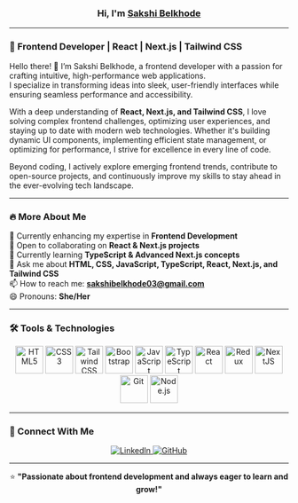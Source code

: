 ### <div align="center">Hi, I'm  <a href="https://linkedin.com/in/devid-bisen" rel="nofollow">Sakshi Belkhode</a></div>  

---

### 🚀 Frontend Developer | React | Next.js | Tailwind CSS

Hello there! 👋 I’m Sakshi Belkhode, a frontend developer with a passion for crafting intuitive, high-performance web applications.  
I specialize in transforming ideas into sleek, user-friendly interfaces while ensuring seamless performance and accessibility.  

With a deep understanding of **React, Next.js, and Tailwind CSS**, I love solving complex frontend challenges, optimizing user experiences, and staying up to date with modern web technologies. Whether it's building dynamic UI components, implementing efficient state management, or optimizing for performance, I strive for excellence in every line of code.  

Beyond coding, I actively explore emerging frontend trends, contribute to open-source projects, and continuously improve my skills to stay ahead in the ever-evolving tech landscape.  

---

### 🔥 More About Me  

🔭 Currently enhancing my expertise in **Frontend Development**  
👯 Open to collaborating on **React & Next.js projects**  
🌱 Currently learning **TypeScript & Advanced Next.js concepts**  
💬 Ask me about **HTML, CSS, JavaScript, TypeScript, React, Next.js, and Tailwind CSS**  
📫 How to reach me: **sakshibelkhode03@gmail.com**  
😄 Pronouns: **She/Her**  

---

### 🛠 Tools & Technologies  

<div align="center">  
<a href="https://developer.mozilla.org/en-US/docs/Web/HTML" target="_blank"><img src="https://profilinator.rishav.dev/skills-assets/html5-original-wordmark.svg" alt="HTML5" height="50" /></a>  
<a href="https://developer.mozilla.org/en-US/docs/Web/CSS" target="_blank"><img src="https://profilinator.rishav.dev/skills-assets/css3-original-wordmark.svg" alt="CSS3" height="50" /></a>  
<a href="https://tailwindcss.com/" target="_blank"><img src="https://profilinator.rishav.dev/skills-assets/tailwindcss.svg" alt="Tailwind CSS" height="50" /></a>  
<a href="https://getbootstrap.com/" target="_blank"><img src="https://profilinator.rishav.dev/skills-assets/bootstrap-plain.svg" alt="Bootstrap" height="50" /></a>  
<a href="https://developer.mozilla.org/en-US/docs/Web/JavaScript" target="_blank"><img src="https://profilinator.rishav.dev/skills-assets/javascript-original.svg" alt="JavaScript" height="50" /></a>  
<a href="https://www.typescriptlang.org/" target="_blank"><img src="https://profilinator.rishav.dev/skills-assets/typescript-original.svg" alt="TypeScript" height="50" /></a>  
<a href="https://react.dev/" target="_blank"><img src="https://profilinator.rishav.dev/skills-assets/react-original-wordmark.svg" alt="React" height="50" /></a>  
<a href="https://redux.js.org/" target="_blank"><img src="https://profilinator.rishav.dev/skills-assets/redux-original.svg" alt="Redux" height="50" /></a>  
<a href="https://nextjs.org/" target="_blank"><img src="https://profilinator.rishav.dev/skills-assets/nextjs.png" alt="NextJS" height="50" /></a>  
<a href="https://git-scm.com/" target="_blank"><img src="https://profilinator.rishav.dev/skills-assets/git-scm-icon.svg" alt="Git" height="50" /></a>  
<a href="https://nodejs.org/" target="_blank"><img src="https://profilinator.rishav.dev/skills-assets/nodejs-original-wordmark.svg" alt="Node.js" height="50" /></a>  
</div>  

---

### 📡 Connect With Me  

<div align="center">
<a href="https://www.linkedin.com/in/sakshi-belkhode-96262422b/" target="_blank">
<img src="https://img.shields.io/badge/linkedin-%231E77B5.svg?&style=for-the-badge&logo=linkedin&logoColor=white" alt="LinkedIn" />
</a>
<a href="https://github.com/SakshiBelkhode" target="_blank">
<img src="https://img.shields.io/badge/github-%2324292e.svg?&style=for-the-badge&logo=github&logoColor=white" alt="GitHub" />
</a>


---

⭐ **"Passionate about frontend development and always eager to learn and grow!"**  

